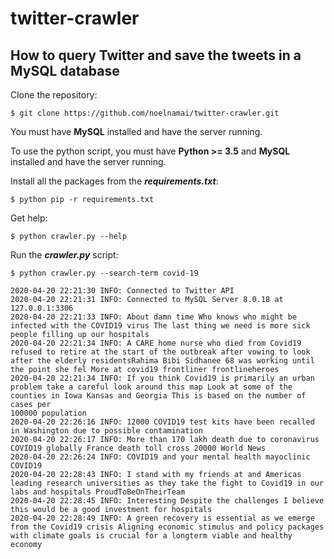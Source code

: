 # twitter-crawler

## How to query Twitter and save the tweets in a MySQL database

Clone the repository:

```
$ git clone https://github.com/noelnamai/twitter-crawler.git
```

You must have **MySQL** installed and have the server running.

To use the python script, you must have **Python >= 3.5** and **MySQL** installed and have the server running.

Install all the packages from the ***requirements.txt***:

```
$ python pip -r requirements.txt
```

Get help:

```
$ python crawler.py --help
```

Run the ***crawler.py*** script:

```
$ python crawler.py --search-term covid-19

2020-04-20 22:21:30 INFO: Connected to Twitter API
2020-04-20 22:21:31 INFO: Connected to MySQL Server 8.0.18 at 127.0.0.1:3306
2020-04-20 22:21:33 INFO: About damn time Who knows who might be infected with the COVID19 virus The last thing we need is more sick people filling up our hospitals
2020-04-20 22:21:34 INFO: A CARE home nurse who died from Covid19 refused to retire at the start of the outbreak after vowing to look after the elderly residentsRahima Bibi Sidhanee 68 was working until the point she fel More at covid19 frontliner frontlineheroes
2020-04-20 22:21:34 INFO: If you think Covid19 is primarily an urban problem take a careful look around this map Look at some of the counties in Iowa Kansas and Georgia This is based on the number of cases per
100000 population
2020-04-20 22:26:16 INFO: 12000 COVID19 test kits have been recalled in Washington due to possible contamination
2020-04-20 22:26:17 INFO: More than 170 lakh death due to coronavirus COVID19 globally France death toll cross 20000 World News
2020-04-20 22:26:24 INFO: COVID19 and your mental health mayoclinic COVID19
2020-04-20 22:28:43 INFO: I stand with my friends at and Americas leading research universities as they take the fight to Covid19 in our labs and hospitals ProudToBeOnTheirTeam
2020-04-20 22:28:45 INFO: Interesting Despite the challenges I believe this would be a good investment for hospitals
2020-04-20 22:28:49 INFO: A green recovery is essential as we emerge from the Covid19 crisis Aligning economic stimulus and policy packages with climate goals is crucial for a longterm viable and healthy economy
```